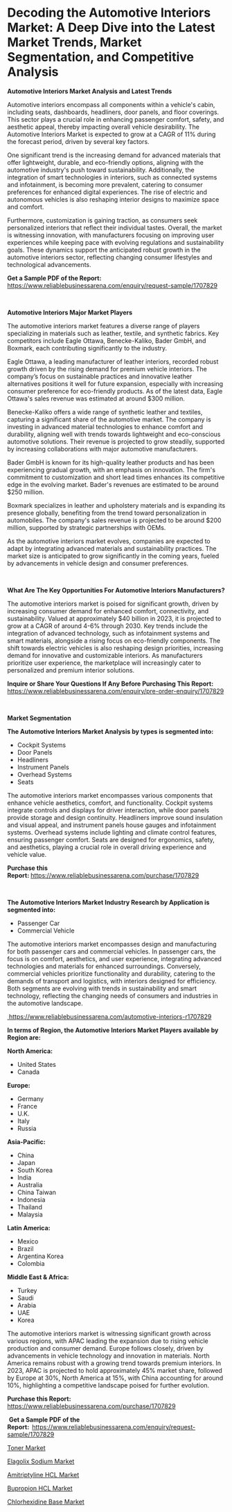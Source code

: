 <p><h1>Decoding the Automotive Interiors Market: A Deep Dive into the Latest Market Trends, Market Segmentation, and Competitive Analysis</h1></p><p><strong>Automotive Interiors Market Analysis and Latest Trends</strong></p>
<p><p>Automotive interiors encompass all components within a vehicle's cabin, including seats, dashboards, headliners, door panels, and floor coverings. This sector plays a crucial role in enhancing passenger comfort, safety, and aesthetic appeal, thereby impacting overall vehicle desirability. The Automotive Interiors Market is expected to grow at a CAGR of 11% during the forecast period, driven by several key factors.</p><p>One significant trend is the increasing demand for advanced materials that offer lightweight, durable, and eco-friendly options, aligning with the automotive industry's push toward sustainability. Additionally, the integration of smart technologies in interiors, such as connected systems and infotainment, is becoming more prevalent, catering to consumer preferences for enhanced digital experiences. The rise of electric and autonomous vehicles is also reshaping interior designs to maximize space and comfort.</p><p>Furthermore, customization is gaining traction, as consumers seek personalized interiors that reflect their individual tastes. Overall, the market is witnessing innovation, with manufacturers focusing on improving user experiences while keeping pace with evolving regulations and sustainability goals. These dynamics support the anticipated robust growth in the automotive interiors sector, reflecting changing consumer lifestyles and technological advancements.</p></p>
<p><strong>Get a Sample PDF of the Report:&nbsp;</strong> <a href="https://www.reliablebusinessarena.com/enquiry/request-sample/1707829?utm_campaign=1871&utm_medium=2&utm_source=Github&utm_content=ia&utm_term=30012025&utm_id=automotive-interiors">https://www.reliablebusinessarena.com/enquiry/request-sample/1707829</a></p>
<p>&nbsp;</p>
<p><strong>Automotive Interiors Major Market Players</strong></p>
<p><p>The automotive interiors market features a diverse range of players specializing in materials such as leather, textile, and synthetic fabrics. Key competitors include Eagle Ottawa, Benecke-Kaliko, Bader GmbH, and Boxmark, each contributing significantly to the industry.</p><p>Eagle Ottawa, a leading manufacturer of leather interiors, recorded robust growth driven by the rising demand for premium vehicle interiors. The company’s focus on sustainable practices and innovative leather alternatives positions it well for future expansion, especially with increasing consumer preference for eco-friendly products. As of the latest data, Eagle Ottawa's sales revenue was estimated at around $300 million.</p><p>Benecke-Kaliko offers a wide range of synthetic leather and textiles, capturing a significant share of the automotive market. The company is investing in advanced material technologies to enhance comfort and durability, aligning well with trends towards lightweight and eco-conscious automotive solutions. Their revenue is projected to grow steadily, supported by increasing collaborations with major automotive manufacturers.</p><p>Bader GmbH is known for its high-quality leather products and has been experiencing gradual growth, with an emphasis on innovation. The firm's commitment to customization and short lead times enhances its competitive edge in the evolving market. Bader's revenues are estimated to be around $250 million.</p><p>Boxmark specializes in leather and upholstery materials and is expanding its presence globally, benefiting from the trend toward personalization in automobiles. The company's sales revenue is projected to be around $200 million, supported by strategic partnerships with OEMs.</p><p>As the automotive interiors market evolves, companies are expected to adapt by integrating advanced materials and sustainability practices. The market size is anticipated to grow significantly in the coming years, fueled by advancements in vehicle design and consumer preferences.</p></p>
<p>&nbsp;</p>
<p><strong>What Are The Key Opportunities For Automotive Interiors Manufacturers?</strong></p>
<p><p>The automotive interiors market is poised for significant growth, driven by increasing consumer demand for enhanced comfort, connectivity, and sustainability. Valued at approximately $40 billion in 2023, it is projected to grow at a CAGR of around 4-6% through 2030. Key trends include the integration of advanced technology, such as infotainment systems and smart materials, alongside a rising focus on eco-friendly components. The shift towards electric vehicles is also reshaping design priorities, increasing demand for innovative and customizable interiors. As manufacturers prioritize user experience, the marketplace will increasingly cater to personalized and premium interior solutions.</p></p>
<p><strong>Inquire or Share Your Questions If Any Before Purchasing This Report:</strong> <a href="https://www.reliablebusinessarena.com/enquiry/pre-order-enquiry/1707829?utm_campaign=1871&utm_medium=2&utm_source=Github&utm_content=ia&utm_term=30012025&utm_id=automotive-interiors">https://www.reliablebusinessarena.com/enquiry/pre-order-enquiry/1707829</a></p>
<p>&nbsp;</p>
<p><strong>Market Segmentation</strong></p>
<p><strong>The Automotive Interiors Market Analysis by types is segmented into:</strong></p>
<p><ul><li>Cockpit Systems</li><li>Door Panels</li><li>Headliners</li><li>Instrument Panels</li><li>Overhead Systems</li><li>Seats</li></ul></p>
<p><p>The automotive interiors market encompasses various components that enhance vehicle aesthetics, comfort, and functionality. Cockpit systems integrate controls and displays for driver interaction, while door panels provide storage and design continuity. Headliners improve sound insulation and visual appeal, and instrument panels house gauges and infotainment systems. Overhead systems include lighting and climate control features, ensuring passenger comfort. Seats are designed for ergonomics, safety, and aesthetics, playing a crucial role in overall driving experience and vehicle value.</p></p>
<p><strong>Purchase this Report:&nbsp;</strong><a href="https://www.reliablebusinessarena.com/purchase/1707829?utm_campaign=1871&utm_medium=2&utm_source=Github&utm_content=ia&utm_term=30012025&utm_id=automotive-interiors">https://www.reliablebusinessarena.com/purchase/1707829</a></p>
<p>&nbsp;</p>
<p><strong>The Automotive Interiors Market Industry Research by Application is segmented into:</strong></p>
<p><ul><li>Passenger Car</li><li>Commercial Vehicle</li></ul></p>
<p><p>The automotive interiors market encompasses design and manufacturing for both passenger cars and commercial vehicles. In passenger cars, the focus is on comfort, aesthetics, and user experience, integrating advanced technologies and materials for enhanced surroundings. Conversely, commercial vehicles prioritize functionality and durability, catering to the demands of transport and logistics, with interiors designed for efficiency. Both segments are evolving with trends in sustainability and smart technology, reflecting the changing needs of consumers and industries in the automotive landscape.</p></p>
<p><a href="https://www.reliablebusinessarena.com/automotive-interiors-r1707829?utm_campaign=1871&utm_medium=2&utm_source=Github&utm_content=ia&utm_term=30012025&utm_id=automotive-interiors">&nbsp;https://www.reliablebusinessarena.com/automotive-interiors-r1707829</a></p>
<p><strong>In terms of Region, the Automotive Interiors Market Players available by Region are:</strong></p>
<p>
    <p> <strong> North America: </strong>
        <ul>
            <li>United States</li>
            <li>Canada</li>
        </ul>
        </p> 
    <p> <strong> Europe: </strong>
        <ul>
            <li>Germany</li>
            <li>France</li>
            <li>U.K.</li>
            <li>Italy</li>
            <li>Russia</li>
        </ul>
        </p> 
    <p> <strong> Asia-Pacific: </strong>
        <ul>
            <li>China</li>
            <li>Japan</li>
            <li>South Korea</li>
            <li>India</li>
            <li>Australia</li>
            <li>China Taiwan</li>
            <li>Indonesia</li>
            <li>Thailand</li>
            <li>Malaysia</li>
        </ul>
        </p> 
    <p> <strong> Latin America: </strong>
        <ul>
            <li>Mexico</li>
            <li>Brazil</li>
            <li>Argentina Korea</li>
            <li>Colombia</li>
        </ul>
        </p> 
    <p> <strong> Middle East & Africa: </strong>
        <ul>
            <li>Turkey</li>
            <li>Saudi</li>
            <li>Arabia</li>
            <li>UAE</li>
            <li>Korea</li>
        </ul>
    </p>
    </p>
<p><p>The automotive interiors market is witnessing significant growth across various regions, with APAC leading the expansion due to rising vehicle production and consumer demand. Europe follows closely, driven by advancements in vehicle technology and innovation in materials. North America remains robust with a growing trend towards premium interiors. In 2023, APAC is projected to hold approximately 45% market share, followed by Europe at 30%, North America at 15%, with China accounting for around 10%, highlighting a competitive landscape poised for further evolution.</p></p>
<p><strong>Purchase this Report: </strong><a href="https://www.reliablebusinessarena.com/purchase/1707829?utm_campaign=1871&utm_medium=2&utm_source=Github&utm_content=ia&utm_term=30012025&utm_id=automotive-interiors">https://www.reliablebusinessarena.com/purchase/1707829</a></p>
<p>&nbsp;<strong>Get a Sample PDF of the Report:&nbsp;&nbsp;</strong><a href="https://www.reliablebusinessarena.com/enquiry/request-sample/1707829?utm_campaign=1871&utm_medium=2&utm_source=Github&utm_content=ia&utm_term=30012025&utm_id=automotive-interiors">https://www.reliablebusinessarena.com/enquiry/request-sample/1707829</a></p>
<p><strong></strong></p>
<p><p><a href="https://github.com/LilianFaulkner65/Market-Research-Report-List-1/blob/main/toner-market.md?utm_campaign=1871&utm_medium=2&utm_source=Github&utm_content=ia&utm_term=30012025&utm_id=automotive-interiors">Toner Market</a></p><p><a href="https://github.com/semiensamuel72378/Market-Research-Report-List-1/blob/main/elagolix-sodium-market.md?utm_campaign=1871&utm_medium=2&utm_source=Github&utm_content=ia&utm_term=30012025&utm_id=automotive-interiors">Elagolix Sodium Market</a></p><p><a href="https://github.com/rileymgdorcas/Market-Research-Report-List-1/blob/main/amitriptyline-hcl-market.md?utm_campaign=1871&utm_medium=2&utm_source=Github&utm_content=ia&utm_term=30012025&utm_id=automotive-interiors">Amitriptyline HCL Market</a></p><p><a href="https://github.com/lehumiston1971679/Market-Research-Report-List-1/blob/main/bupropion-hcl-market.md?utm_campaign=1871&utm_medium=2&utm_source=Github&utm_content=ia&utm_term=30012025&utm_id=automotive-interiors">Bupropion HCL Market</a></p><p><a href="https://github.com/locarol73/Market-Research-Report-List-1/blob/main/chlorhexidine-base-market.md?utm_campaign=1871&utm_medium=2&utm_source=Github&utm_content=ia&utm_term=30012025&utm_id=automotive-interiors">Chlorhexidine Base Market</a></p></p>